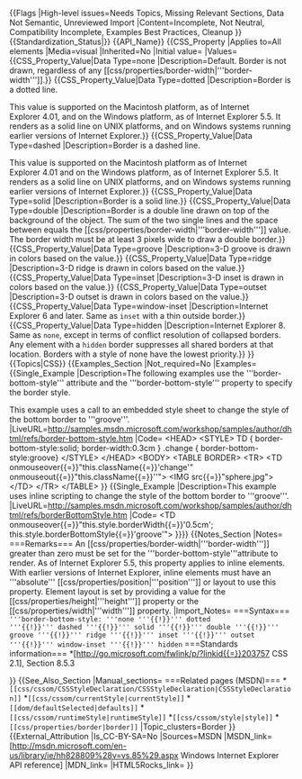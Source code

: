 {{Flags
|High-level issues=Needs Topics, Missing Relevant Sections, Data Not Semantic, Unreviewed Import
|Content=Incomplete, Not Neutral, Compatibility Incomplete, Examples Best Practices, Cleanup
}}
{{Standardization_Status|}}
{{API_Name}}
{{CSS_Property
|Applies to=All elements
|Media=visual
|Inherited=No
|Initial value=
|Values={{CSS_Property_Value|Data Type=none |Description=Default. Border is not drawn, regardless of any [[css/properties/border-width|'''border-width''']].}}
{{CSS_Property_Value|Data Type=dotted |Description=Border is a dotted line.

This value is supported on the Macintosh platform, as of Internet Explorer 4.01, and on the Windows platform, as of Internet Explorer 5.5. It renders as a solid line on UNIX platforms, and on Windows systems running earlier versions of Internet Explorer.}}
{{CSS_Property_Value|Data Type=dashed |Description=Border is a dashed line. 

This value is supported on the Macintosh platform as of Internet Explorer 4.01 and on the Windows platform, as of Internet Explorer 5.5. It renders as a solid line on UNIX platforms, and on Windows systems running earlier versions of Internet Explorer.}}
{{CSS_Property_Value|Data Type=solid |Description=Border is a solid line.}}
{{CSS_Property_Value|Data Type=double |Description=Border is a double line drawn on top of the background of the object. The sum of the two single lines and the space between equals the [[css/properties/border-width|'''border-width''']] value. The border width must be at least 3 pixels wide to draw a double border.}}
{{CSS_Property_Value|Data Type=groove |Description=3-D groove is drawn in colors based on the value.}}
{{CSS_Property_Value|Data Type=ridge |Description=3-D ridge is drawn in colors based on the value.}}
{{CSS_Property_Value|Data Type=inset |Description=3-D inset is drawn in colors based on the value.}}
{{CSS_Property_Value|Data Type=outset |Description=3-D outset is drawn in colors based on the value.}}
{{CSS_Property_Value|Data Type=window-inset |Description=Internet Explorer 6 and later. Same as <code>inset</code> with a thin outside border.}}
{{CSS_Property_Value|Data Type=hidden |Description=Internet Explorer 8. Same as <code>none</code>, except in terms of conflict resolution of collapsed borders. Any element with a <code>hidden</code> border suppresses all shared borders at that location. Borders with a style of none have the lowest priority.}}
}}
{{Topics|CSS}}
{{Examples_Section
|Not_required=No
|Examples={{Single_Example
|Description=The following examples use the '''border-bottom-style''' attribute and the '''border-bottom-style''' property to specify the border style.

This example uses a call to an embedded style sheet to change the style of the bottom border to '''groove'''.
|LiveURL=http://samples.msdn.microsoft.com/workshop/samples/author/dhtml/refs/border-bottom-style.htm
|Code=
&lt;HEAD&gt;
&lt;STYLE&gt;
    TD { border-bottom-style:solid;
        border-width:0.3cm }
    .change { border-bottom-style:groove}
&lt;/STYLE&gt;
&lt;/HEAD&gt;
&lt;BODY&gt;
&lt;TABLE BORDER&gt;
&lt;TR&gt;
  &lt;TD onmouseover{{=}}"this.className{{=}}'change'" 
      onmouseout{{=}}"this.className{{=}}''"&gt;
    &lt;IMG src{{=}}"sphere.jpg"&gt;
  &lt;/TD&gt;
&lt;/TR&gt;
&lt;/TABLE&gt;
}}
{{Single_Example
|Description=This example uses inline scripting to change the style of the bottom border to '''groove'''.
|LiveURL=http://samples.msdn.microsoft.com/workshop/samples/author/dhtml/refs/borderBottomStyle.htm
|Code=
&lt;TD onmouseover{{=}}"this.style.borderWidth{{=}}'0.5cm';
                 this.style.borderBottomStyle{{=}}'groove'"&gt;
}}}}
{{Notes_Section
|Notes=
===Remarks===
An [[css/properties/border-width|'''border-width''']] greater than zero must be set for the '''border-bottom-style'''attribute to render.
As of Internet Explorer 5.5, this property applies to inline elements.  With earlier versions of  Internet Explorer, inline elements must have an '''absolute''' [[css/properties/position|'''position''']] or layout to use this property. Element layout is set by providing a value for the [[css/properties/height|'''height''']] property or the [[css/properties/width|'''width''']] property.
|Import_Notes=
===Syntax===
<code>'''border-bottom-style: '''none '''{{!}}''' dotted '''{{!}}''' dashed '''{{!}}''' solid '''{{!}}''' double '''{{!}}''' groove '''{{!}}''' ridge '''{{!}}''' inset '''{{!}}''' outset '''{{!}}''' window-inset '''{{!}}''' hidden</code>
===Standards information===
*[http://go.microsoft.com/fwlink/p/?linkid{{=}}203757 CSS 2.1], Section 8.5.3


}}
{{See_Also_Section
|Manual_sections=
===Related pages (MSDN)===
*<code>[[css/cssom/CSSStyleDeclaration/CSSStyleDeclaration|CSSStyleDeclaration]]</code>
*<code>[[css/cssom/currentStyle|currentStyle]]</code>
*<code>[[dom/defaultSelected|defaults]]</code>
*<code>[[css/cssom/runtimeStyle|runtimeStyle]]</code>
*<code>[[css/cssom/style|style]]</code>
*<code>[[css/properties/border|border]]</code>
|Topic_clusters=Border
}}
{{External_Attribution
|Is_CC-BY-SA=No
|Sources=MSDN
|MSDN_link=[http://msdn.microsoft.com/en-us/library/ie/hh828809%28v=vs.85%29.aspx Windows Internet Explorer API reference]
|MDN_link=
|HTML5Rocks_link=
}}